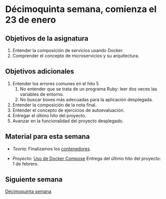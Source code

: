 # Décimoquinta semana, comienza el 23 de enero


## Objetivos de la asignatura

1. Entender la composición de servicios usando Docker.
2. Comprender el concepto de microservicios y su arquitectura.

## Objetivos adicionales

1. Entender los errores comunes en el hito 5
   1. No entender que se trata de un programa Ruby: leer dos veces las
      variables de entorno.
   2. No buscar boxes más adecuadas para la aplicación desplegada.
1. Entender la composición de la nota final.
2. Entender el concepto de ejercicios de autoevaluación.
3. Entregar el último hito del proyecto.
4. Avanzar en la funcionalidad del proyecto desplegado.

## Material para esta semana

* *Teoría*: Finalizamos los [contenedores](http://jj.github.io/CC/documentos/temas/Contenedores).

* *Proyecto*: [Uso de Docker Compose](http://jj.github.io/CC/documentos/proyecto/6.Compose) Entrega del último hito del proyecto: 1 de febrero. 

## Siguiente semana

[Décimoquinta semana](15-semana.md)
